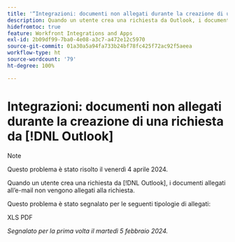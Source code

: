 ```yaml
---
title: '“Integrazioni: documenti non allegati durante la creazione di una richiesta da Outlook”'
description: Quando un utente crea una richiesta da Outlook, i documenti allegati all’e-mail non vengono allegati alla richiesta.
hidefromtoc: true
feature: Workfront Integrations and Apps
exl-id: 2b09df99-7ba0-4e08-a3c7-a472e12c5970
source-git-commit: 01a30a5a94fa733b24bf78fc425f72ac92f5aeea
workflow-type: ht
source-wordcount: '79'
ht-degree: 100%

---
```


# Integrazioni: documenti non allegati durante la creazione di una richiesta da [!DNL Outlook]

>[!NOTE]
>
>Questo problema è stato risolto il venerdì 4 aprile 2024.

Quando un utente crea una richiesta da [!DNL Outlook], i documenti allegati all’e-mail non vengono allegati alla richiesta.

Questo problema è stato segnalato per le seguenti tipologie di allegati:

XLS
PDF

_Segnalato per la prima volta il martedì 5 febbraio 2024._
